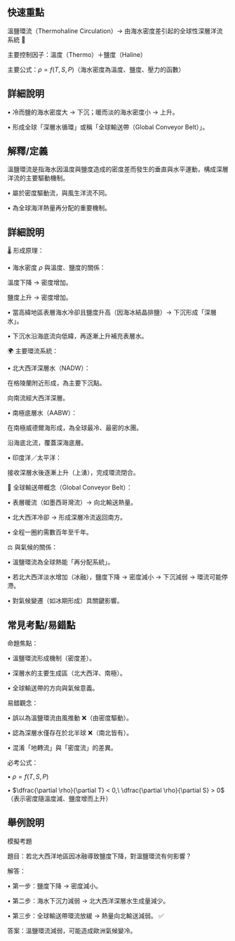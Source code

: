 ## 快速重點

溫鹽環流（Thermohaline Circulation）→ 由海水密度差引起的全球性深層洋流系統 🌊

主要控制因子：溫度（Thermo）＋鹽度（Haline）

主要公式：$\rho = f(T, S, P)$（海水密度為溫度、鹽度、壓力的函數）

## 詳細說明

• 冷而鹽的海水密度大 → 下沉；暖而淡的海水密度小 → 上升。

• 形成全球「深層水循環」或稱「全球輸送帶（Global Conveyor Belt）」。


## 解釋/定義

溫鹽環流是指海水因溫度與鹽度造成的密度差而發生的垂直與水平運動，構成深層洋流的主要驅動機制。

• 屬於密度驅動流，與風生洋流不同。

• 為全球海洋熱量再分配的重要機制。


## 詳細說明

🌡️ 形成原理：

• 海水密度 $\rho$ 與溫度、鹽度的關係：

溫度下降 → 密度增加。

鹽度上升 → 密度增加。

• 當高緯地區表層海水冷卻且鹽度升高（因海冰結晶排鹽）→ 下沉形成「深層水」。

• 下沉水沿海底流向低緯，再逐漸上升補充表層水。

🌍 主要環流系統：

• 北大西洋深層水（NADW）：

在格陵蘭附近形成，為主要下沉點。

向南流經大西洋深層。

• 南極底層水（AABW）：

在南極威德爾海形成，為全球最冷、最密的水團。

沿海底北流，覆蓋深海底層。

• 印度洋／太平洋：

接收深層水後逐漸上升（上湧），完成環流閉合。

🔁 全球輸送帶概念（Global Conveyor Belt）：

• 表層暖流（如墨西哥灣流）→ 向北輸送熱量。

• 北大西洋冷卻 → 形成深層冷流返回南方。

• 全程一圈約需數百年至千年。

⚖️ 與氣候的關係：

• 溫鹽環流為全球熱能「再分配系統」。

• 若北大西洋淡水增加（冰融），鹽度下降 → 密度減小 → 下沉減弱 → 環流可能停滯。

• 對氣候變遷（如冰期形成）具關鍵影響。


## 常見考點/易錯點

命題焦點：

• 溫鹽環流形成機制（密度差）。

• 深層水的主要生成區（北大西洋、南極）。

• 全球輸送帶的方向與氣候意義。

易錯觀念：

• 誤以為溫鹽環流由風推動 ❌（由密度驅動）。

• 認為深層水僅存在於北半球 ❌（南北皆有）。

• 混淆「地轉流」與「密度流」的差異。

必考公式：

• $\rho = f(T, S, P)$

•  $\dfrac{\partial \rho}{\partial T} < 0,\ \dfrac{\partial \rho}{\partial S} > 0$ （表示密度隨溫度減、鹽度增而上升）


## 舉例說明

模擬考題

題目：若北大西洋地區因冰融導致鹽度下降，對溫鹽環流有何影響？

解答：

• 第一步：鹽度下降 → 密度減小。

• 第二步：海水下沉力減弱 → 北大西洋深層水生成量減少。

• 第三步：全球輸送帶環流放緩 → 熱量向北輸送減弱。 ✅

答案：溫鹽環流減弱，可能造成歐洲氣候變冷。
